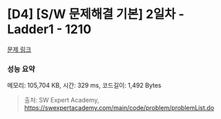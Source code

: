 # [D4] [S/W 문제해결 기본] 2일차 - Ladder1 - 1210 

[문제 링크](https://swexpertacademy.com/main/code/problem/problemDetail.do?contestProbId=AV14ABYKADACFAYh) 

### 성능 요약

메모리: 105,704 KB, 시간: 329 ms, 코드길이: 1,492 Bytes



> 출처: SW Expert Academy, https://swexpertacademy.com/main/code/problem/problemList.do